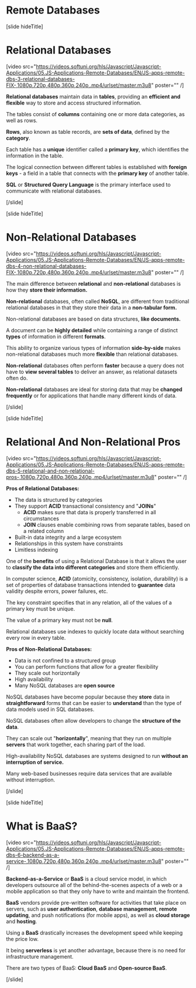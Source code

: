 # Remote Databases

[slide hideTitle]

# Relational Databases

[video src="https://videos.softuni.org/hls/Javascript/Javascript-Applications/05.JS-Applications-Remote-Databases/EN/JS-apps-remote-dbs-3-relational-databases-FIX-,1080p,720p,480p,360p,240p,.mp4/urlset/master.m3u8" poster="" /]

**Relational databases** maintain data in **tables**, providing an **efficient and flexible** way to store and access structured information. 

The tables consist of **columns** containing one or more data categories, as well as rows.

**Rows**, also known as table records, are **sets of data**, defined by the **category**.

Each table has a **unique** identifier called a **primary key**, which identifies the information in the table.

The logical connection between different tables is established with **foreign keys** - a field in a table that connects with the **primary key** of another table.

**SQL** or **Structured Query Language** is the primary interface used to communicate with relational databases.

[/slide]

[slide hideTitle]

# Non-Relational Databases

[video src="https://videos.softuni.org/hls/Javascript/Javascript-Applications/05.JS-Applications-Remote-Databases/EN/JS-apps-remote-dbs-4-non-relational-databases-FIX-,1080p,720p,480p,360p,240p,.mp4/urlset/master.m3u8" poster="" /]

The main difference between **relational** and **non-relational** databases is how they **store their information.**

**Non-relational** databases, often called **NoSQL**, are different from traditional relational databases in that they store their data in a **non-tabular form.** 

Non-relational databases are based on data structures, **like documents.** 

A document can be **highly detailed** while containing a range of distinct **types** of information in different **formats**. 

This ability to organize various types of information **side-by-side** makes non-relational databases much more **flexible** than relational databases.

**Non-relational** databases often perform **faster** because a query does not have to **view several tables** to deliver an answer, as relational datasets often do. 

**Non-relational** databases are ideal for storing data that may be **changed frequently** or for applications that handle many different kinds of data.

[/slide]

[slide hideTitle]

# Relational And Non-Relational Pros

[video src="https://videos.softuni.org/hls/Javascript/Javascript-Applications/05.JS-Applications-Remote-Databases/EN/JS-apps-remote-dbs-5-relational-and-non-relational-pros-,1080p,720p,480p,360p,240p,.mp4/urlset/master.m3u8" poster="" /]

**Pros of Relational Databases:**
- The data is structured by categories
- They support **ACID** transactional consistency and "**JOINs**"
  * **ACID** makes sure that data is properly transferred in all circumstances
  * **JOIN** clauses enable combining rows from separate tables, based on a related column
- Built-in data integrity and a large ecosystem
- Relationships in this system have constraints
- Limitless indexing

One of the **benefits** of using a Relational Database is that it allows the user to **classify the data into different categories** and store them efficiently. 

In computer science, **ACID** (atomicity, consistency, isolation, durability) is a set of properties of database transactions intended to **guarantee** data validity despite errors, power failures, etc.

The key constraint specifies that in any relation, all of the values of a primary key must be unique.

The value of a primary key must not be **null**.

Relational databases use indexes to quickly locate data without searching every row in every table.

**Pros of Non-Relational Databases:**
- Data is not confined to a structured group
- You can perform functions that allow for a greater flexibility
- They scale out horizontally
- High availability
- Many NoSQL databases are **open source**

NoSQL databases have become popular because they **store** data in **straightforward** forms that can be easier to **understand** than the type of data models used in SQL databases.

NoSQL databases often allow developers to change the **structure of the data**.

They can scale out "**horizontally**", meaning that they run on multiple **servers** that work together, each sharing part of the load.

High-availability NoSQL databases are systems designed to run **without an interruption of service.**

Many web-based businesses require data services that are available without interruption.

[/slide]

[slide hideTitle]

# What is BaaS?

[video src="https://videos.softuni.org/hls/Javascript/Javascript-Applications/05.JS-Applications-Remote-Databases/EN/JS-apps-remote-dbs-6-backend-as-a-service-,1080p,720p,480p,360p,240p,.mp4/urlset/master.m3u8" poster="" /]

**Backend-as-a-Service** or **BaaS** is a cloud service model, in which developers outsource all of the behind-the-scenes aspects of a web or a mobile application so that they only have to write and maintain the frontend. 

**BaaS** vendors provide pre-written software for activities that take place on servers, such as **user authentication**, **database management**, **remote updating**, and push notifications (for mobile apps), as well as **cloud storage** and **hosting**.

Using a **BaaS** drastically increases the development speed while keeping the price low.

It being **serverless** is yet another advantage, because there is no need for infrastructure management.

There are two types of BaaS: **Cloud BaaS** and **Open-source BaaS**.

[/slide]
